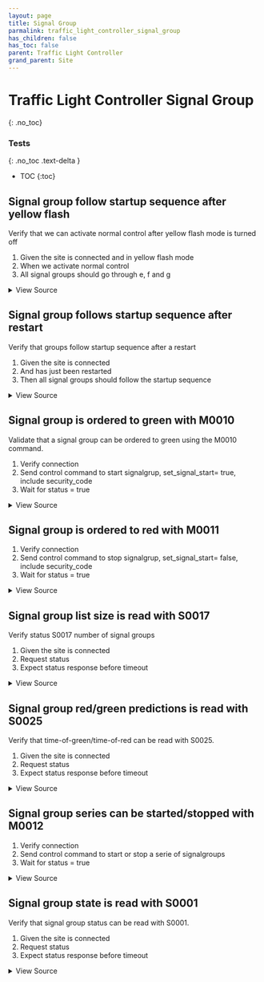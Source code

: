 ```yaml
---
layout: page
title: Signal Group
parmalink: traffic_light_controller_signal_group
has_children: false
has_toc: false
parent: Traffic Light Controller
grand_parent: Site
---
```


# Traffic Light Controller Signal Group
{: .no_toc}



### Tests
{: .no_toc .text-delta }

- TOC
{:toc}

## Signal group follow startup sequence after yellow flash

Verify that we can activate normal control after yellow flash mode is turned off

1. Given the site is connected and in yellow flash mode
2. When we activate normal control
3. All signal groups should go through e, f and g

<details markdown="block">
  <summary>
     View Source
  </summary>
```ruby
Validator::Site.connected do |task,supervisor,site|
  prepare task, site
  verify_startup_sequence do
    switch_yellow_flash
    switch_normal_control
  end
  set_functional_position 'NormalControl'
end
```
</details>




## Signal group follows startup sequence after restart

Verify that groups follow startup sequence after a restart

1. Given the site is connected
2. And has just been restarted
3. Then all signal groups should follow the startup sequence

<details markdown="block">
  <summary>
     View Source
  </summary>
```ruby
Validator::Site.connected do |task,supervisor,site|
  prepare task, site
  supervisor.ignore_errors RSMP::DisconnectError do
    verify_startup_sequence do
      set_restart
      site.wait_for_state :stopped, Validator.config['timeouts']['shutdown']
      site.wait_for_state :ready, Validator.config['timeouts']['ready']
    end
  end
end
```
</details>




## Signal group is ordered to green with M0010

Validate that a signal group can be ordered to green using the M0010 command.

1. Verify connection
2. Send control command to start signalgrup, set_signal_start= true, include security_code
3. Wait for status = true

<details markdown="block">
  <summary>
     View Source
  </summary>
```ruby
Validator::Site.connected do |task,supervisor,site|
  prepare task, site
  set_signal_start
end
```
</details>




## Signal group is ordered to red with M0011

1. Verify connection
2. Send control command to stop signalgrup, set_signal_start= false, include security_code
3. Wait for status = true

<details markdown="block">
  <summary>
     View Source
  </summary>
```ruby
Validator::Site.connected do |task,supervisor,site|
  prepare task, site
  set_signal_stop
end
```
</details>




## Signal group list size is read with S0017

Verify status S0017 number of signal groups

1. Given the site is connected
2. Request status
3. Expect status response before timeout

<details markdown="block">
  <summary>
     View Source
  </summary>
```ruby
request_status_and_confirm "number of signal groups",
{ S0017: [:number] }
```
</details>




## Signal group red/green predictions is read with S0025

Verify that time-of-green/time-of-red can be read with S0025.

1. Given the site is connected
2. Request status
3. Expect status response before timeout

<details markdown="block">
  <summary>
     View Source
  </summary>
```ruby
request_status_and_confirm "time-of-green/time-of-red",
{ S0025: [
    :minToGEstimate,
    :maxToGEstimate,
    :likelyToGEstimate,
    :ToGConfidence,
    :minToREstimate,
    :maxToREstimate,
    :likelyToREstimate
] },
Validator.config['components']['signal_group'].keys.first
```
</details>




## Signal group series can be started/stopped with M0012

1. Verify connection
2. Send control command to start or stop a serie of signalgroups
3. Wait for status = true

<details markdown="block">
  <summary>
     View Source
  </summary>
```ruby
Validator::Site.connected do |task,supervisor,site|
  prepare task, site
  set_signal_start_or_stop '5,4134,65;5,11'
end
```
</details>




## Signal group state is read with S0001

Verify that signal group status can be read with S0001.

1. Given the site is connected
2. Request status
3. Expect status response before timeout

<details markdown="block">
  <summary>
     View Source
  </summary>
```ruby
request_status_and_confirm "signal group status",
{ S0001: [:signalgroupstatus, :cyclecounter, :basecyclecounter, :stage] }
```
</details>


